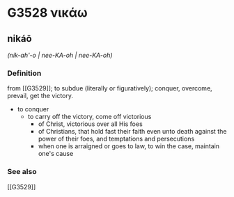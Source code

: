 # G3528 νικάω

## nikáō

_(nik-ah'-o | nee-KA-oh | nee-KA-oh)_

### Definition

from [[G3529]]; to subdue (literally or figuratively); conquer, overcome, prevail, get the victory.

- to conquer
  - to carry off the victory, come off victorious
    - of Christ, victorious over all His foes
    - of Christians, that hold fast their faith even unto death against the power of their foes, and temptations and persecutions
    - when one is arraigned or goes to law, to win the case, maintain one's cause

### See also

[[G3529]]

